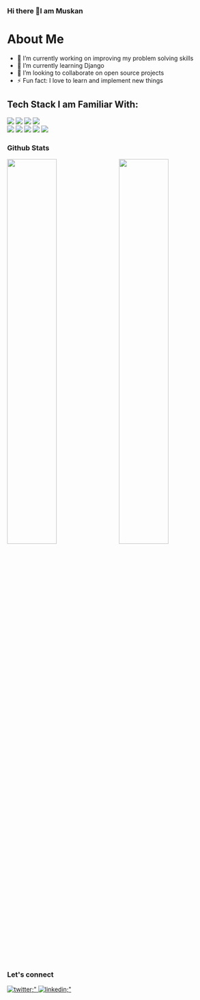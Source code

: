 ### Hi there 👋I am Muskan


<h1>About Me</h1>

- 🔭 I’m currently working on improving my problem solving skills
- 🌱 I’m currently learning Django
- 👯 I’m looking to collaborate on open source projects
- ⚡ Fun fact: I love to learn and implement new things

<h2>Tech Stack I am Familiar With:</h2>

<span>
<img src="https://img.shields.io/badge/html5%20-%23E34F26.svg?&style=for-the-badge&logo=html5&logoColor=white"/>
<img src="https://img.shields.io/badge/css3%20-%231572B6.svg?&style=for-the-badge&logo=css3&logoColor=white"/>
<img src="https://img.shields.io/badge/javascript%20-%23323330.svg?&style=for-the-badge&logo=javascript&logoColor=%23F7DF1E"/>
<img src="https://img.shields.io/badge/react%20-%2343853D.svg?&style=for-the-badge&logo=react&logoColor=red"/>
</span>
<br>
<span>
<img src="https://img.shields.io/badge/C-00599C?style=for-the-badge&logo=c&logoColor=white "/>
<img src="https://img.shields.io/badge/C%2B%2B-00599C?style=for-the-badge&logo=c%2B%2B&logoColor=white "/>
<img src="https://img.shields.io/badge/Python-14354C?style=for-the-badge&logo=python&logoColor=white "/>
<img src="https://img.shields.io/badge/git%20-%23404d59.svg?&style=for-the-badge&logo=git&logoColor=white"/>
<img src="https://img.shields.io/badge/github%20-%23121011.svg?&style=for-the-badge&logo=github&logoColor=white"/></span>
<br>


<h3>Github Stats</h3>

<img  src="https://github-readme-stats.vercel.app/api?username=Muskan-creator&show_icons=true&hide_border=true&theme=dark" width="48%" align="right" >
<img  src="https://github-readme-streak-stats.herokuapp.com/?user=Muskan-creator&theme=dark" width="48%" >

<h3> Let's connect </h3>
<div>
  <a href="https://twitter.com/Muskan11548907?s=08" target="_blank">
    <img src=https://img.shields.io/badge/twitter-%2300acee.svg?&style=for-the-badge&logo=twitter&logoColor=white alt=twitter;" />
  </a>
  <a href="https://www.linkedin.com/in/muskan-bansal-095601189/" target="_blank">
    <img src=https://img.shields.io/badge/LinkedIn-0077B5?style=for-the-badge&logo=linkedin&logoColor=white alt=linkedin;" />
  </a>
 
  
</div>

